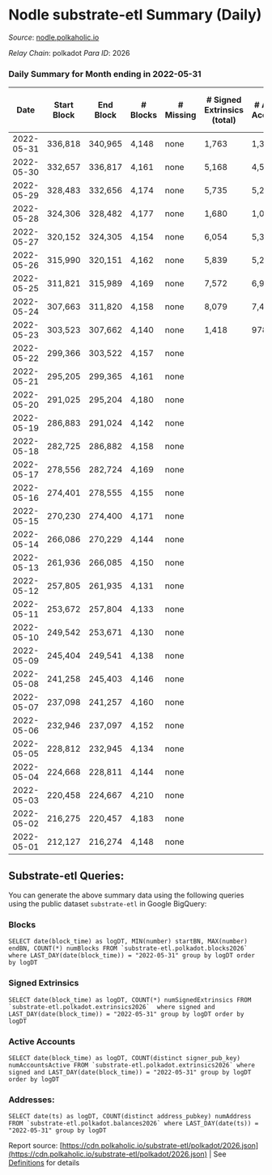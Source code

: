 # Nodle substrate-etl Summary (Daily)

_Source_: [nodle.polkaholic.io](https://nodle.polkaholic.io)

*Relay Chain*: polkadot
*Para ID*: 2026



### Daily Summary for Month ending in 2022-05-31


| Date | Start Block | End Block | # Blocks | # Missing | # Signed Extrinsics (total) | # Active Accounts | # Addresses with Balances | # Events | # Transfers | # XCM Transfers In | # XCM Transfers Out |
| ---- | ----------- | --------- | -------- | --------- | --------------------------- | ----------------- | ------------------------- | -------- | ----------- | ------------------ | ------------------- |
| 2022-05-31 | 336,818 | 340,965 | 4,148 | none  | 1,763 | 1,323 | 432,033 | 836,807 | 203,938  |   |   |
| 2022-05-30 | 332,657 | 336,817 | 4,161 | none  | 5,168 | 4,571 |  | 42,230 | 207,129  |   |   |
| 2022-05-29 | 328,483 | 332,656 | 4,174 | none  | 5,735 | 5,239 |  | 45,182 | 232,631  |   |   |
| 2022-05-28 | 324,306 | 328,482 | 4,177 | none  | 1,680 | 1,025 | 437,445 | 16,626 | 243,536  |   |   |
| 2022-05-27 | 320,152 | 324,305 | 4,154 | none  | 6,054 | 5,395 | 435,101 | 47,142 | 252,886  |   |   |
| 2022-05-26 | 315,990 | 320,151 | 4,162 | none  | 5,839 | 5,212 | 436,019 | 1,025,449 | 246,938  |   |   |
| 2022-05-25 | 311,821 | 315,989 | 4,169 | none  | 7,572 | 6,949 |  | 1,049,842 | 251,779  |   |   |
| 2022-05-24 | 307,663 | 311,820 | 4,158 | none  | 8,079 | 7,444 | 442,625 | 61,256 | 245,762  |   |   |
| 2022-05-23 | 303,523 | 307,662 | 4,140 | none  | 1,418 | 978 | 447,982 | 648,978 | 158,178  |   |   |
| 2022-05-22 | 299,366 | 303,522 | 4,157 | none  |  |  | 9 | 8,316 |   |   |   |
| 2022-05-21 | 295,205 | 299,365 | 4,161 | none  |  |  | 9 | 8,324 |   |   |   |
| 2022-05-20 | 291,025 | 295,204 | 4,180 | none  |  |  | 9 | 8,363 |   |   |   |
| 2022-05-19 | 286,883 | 291,024 | 4,142 | none  |  |  | 9 | 8,286 |   |   |   |
| 2022-05-18 | 282,725 | 286,882 | 4,158 | none  |  |  | 9 | 8,318 |   |   |   |
| 2022-05-17 | 278,556 | 282,724 | 4,169 | none  |  |  | 9 | 8,341 |   |   |   |
| 2022-05-16 | 274,401 | 278,555 | 4,155 | none  |  |  |  | 8,312 |   |   |   |
| 2022-05-15 | 270,230 | 274,400 | 4,171 | none  |  |  |  | 8,344 |   |   |   |
| 2022-05-14 | 266,086 | 270,229 | 4,144 | none  |  |  |  | 8,291 |   |   |   |
| 2022-05-13 | 261,936 | 266,085 | 4,150 | none  |  |  |  | 8,302 |   |   |   |
| 2022-05-12 | 257,805 | 261,935 | 4,131 | none  |  |  |  | 8,264 |   |   |   |
| 2022-05-11 | 253,672 | 257,804 | 4,133 | none  |  |  |  | 8,269 |   |   |   |
| 2022-05-10 | 249,542 | 253,671 | 4,130 | none  |  |  |  | 8,262 |   |   |   |
| 2022-05-09 | 245,404 | 249,541 | 4,138 | none  |  |  |  | 8,278 |   |   |   |
| 2022-05-08 | 241,258 | 245,403 | 4,146 | none  |  |  |  | 8,294 |   |   |   |
| 2022-05-07 | 237,098 | 241,257 | 4,160 | none  |  |  |  | 8,323 |   |   |   |
| 2022-05-06 | 232,946 | 237,097 | 4,152 | none  |  |  |  | 8,306 |   |   |   |
| 2022-05-05 | 228,812 | 232,945 | 4,134 | none  |  |  |  | 8,270 |   |   |   |
| 2022-05-04 | 224,668 | 228,811 | 4,144 | none  |  |  |  | 8,291 |   |   |   |
| 2022-05-03 | 220,458 | 224,667 | 4,210 | none  |  |  |  | 8,422 |   |   |   |
| 2022-05-02 | 216,275 | 220,457 | 4,183 | none  |  |  |  | 8,368 |   |   |   |
| 2022-05-01 | 212,127 | 216,274 | 4,148 | none  |  |  |  | 8,299 |   |   |   |

## Substrate-etl Queries:
You can generate the above summary data using the following queries using the public dataset `substrate-etl` in Google BigQuery:


### Blocks
```
SELECT date(block_time) as logDT, MIN(number) startBN, MAX(number) endBN, COUNT(*) numBlocks FROM `substrate-etl.polkadot.blocks2026`  where LAST_DAY(date(block_time)) = "2022-05-31" group by logDT order by logDT
```


### Signed Extrinsics
```
SELECT date(block_time) as logDT, COUNT(*) numSignedExtrinsics FROM `substrate-etl.polkadot.extrinsics2026`  where signed and LAST_DAY(date(block_time)) = "2022-05-31" group by logDT order by logDT
```


### Active Accounts
```
SELECT date(block_time) as logDT, COUNT(distinct signer_pub_key) numAccountsActive FROM `substrate-etl.polkadot.extrinsics2026` where signed and LAST_DAY(date(block_time)) = "2022-05-31" group by logDT order by logDT
```


### Addresses:
```
SELECT date(ts) as logDT, COUNT(distinct address_pubkey) numAddress FROM `substrate-etl.polkadot.balances2026` where LAST_DAY(date(ts)) = "2022-05-31" group by logDT
```



Report source: [https://cdn.polkaholic.io/substrate-etl/polkadot/2026.json](https://cdn.polkaholic.io/substrate-etl/polkadot/2026.json) | See [Definitions](/DEFINITIONS.md) for details
